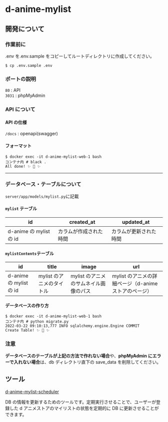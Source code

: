 # d-anime-mylist

## 開発について

### 作業前に

.env を.env.sample をコピーしてルートディレクトリに作成してください。

```
$ cp .env.sample .env
```

### ポートの説明

`80` : API  
`3031` : phpMyAdmin

### API について

#### API の仕様

`/docs` : openapi(swagger)

#### フォーマット

```
$ docker exec -it d-anime-mylist-web-1 bash
コンテナ内 # black .
All done! ✨ 🍰 ✨
```

---

### データベース・テーブルについて

`server/app/models/mylist.py`に記載

#### `mylist` テーブル

| id                      | created_at             | updated_at             |
| ----------------------- | ---------------------- | ---------------------- |
| d-anime の mylist の id | カラムが作成された時間 | カラムが更新された時間 |

#### `mylistContents`テーブル

| id                      | title                     | image                                 | url                                                   |
| ----------------------- | ------------------------- | ------------------------------------- | ----------------------------------------------------- |
| d-anime の mylist の id | mylist のアニメのタイトル | mylist のアニメのサムネイル画像のパス | mylist のアニメの詳細ページ（d-anime ストアのページ） |

#### データベースの作り方

```
$ docker exec -it d-anime-mylist-web-1 bash
コンテナ内 # python migrate.py
2022-03-22 09:10:13,777 INFO sqlalchemy.engine.Engine COMMIT
Create Table! ✨ 🍰 ✨
```

### 注意

**データベースのテーブルが上記の方法で作れない場合**や、**phpMyAdmin にエラーで入れない場合**は、db ディレクトリ直下の save_data を削除してください。

## ツール

[d-anime-mylist-scheduler](https://github.com/OHMORIYUSUKE/d-anime-mylist-scheduler)

DB の情報を更新するためのツールです。定期実行させることで、ユーザーが登録した d アニメストアのマイリストの状態を定期的に DB に更新させることができます。
